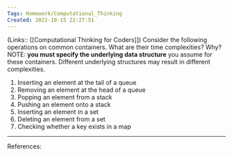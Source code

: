 ```yaml
---
Tags: Homework/Computational_Thinking
Created: 2022-10-15 22:27:51
---
```

(Links:: [[Computational Thinking for Coders]])
Consider the following operations on common containers. What are their time complexities? Why? NOTE: **you must specify the underlying data structure** you assume for these containers. Different underlying structures may result in different complexities.

1. Inserting an element at the tail of a queue
2. Removing an element at the head of a queue
3. Popping an element from a stack
4. Pushing an element onto a stack
5. Inserting an element in a set
6. Deleting an element from a set
7. Checking whether a key exists in a map

___
References:
